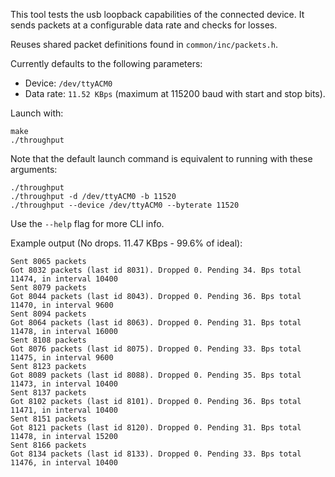 This tool tests the usb loopback capabilities of the connected device. It sends packets at a configurable data rate and checks for losses.

Reuses shared packet definitions found in `common/inc/packets.h`.

Currently defaults to the following parameters:
* Device: `/dev/ttyACM0`
* Data rate: `11.52 KBps` (maximum at 115200 baud with start and stop bits).

Launch with:
```
make
./throughput
```

Note that the default launch command is equivalent to running with these arguments:
```
./throughput
./throughput -d /dev/ttyACM0 -b 11520
./throughput --device /dev/ttyACM0 --byterate 11520
```

Use the `--help` flag for more CLI info.

Example output (No drops. 11.47 KBps - 99.6% of ideal):
```
Sent 8065 packets
Got 8032 packets (last id 8031). Dropped 0. Pending 34. Bps total 11474, in interval 10400
Sent 8079 packets
Got 8044 packets (last id 8043). Dropped 0. Pending 36. Bps total 11470, in interval 9600
Sent 8094 packets
Got 8064 packets (last id 8063). Dropped 0. Pending 31. Bps total 11478, in interval 16000
Sent 8108 packets
Got 8076 packets (last id 8075). Dropped 0. Pending 33. Bps total 11475, in interval 9600
Sent 8123 packets
Got 8089 packets (last id 8088). Dropped 0. Pending 35. Bps total 11473, in interval 10400
Sent 8137 packets
Got 8102 packets (last id 8101). Dropped 0. Pending 36. Bps total 11471, in interval 10400
Sent 8151 packets
Got 8121 packets (last id 8120). Dropped 0. Pending 31. Bps total 11478, in interval 15200
Sent 8166 packets
Got 8134 packets (last id 8133). Dropped 0. Pending 33. Bps total 11476, in interval 10400
```
